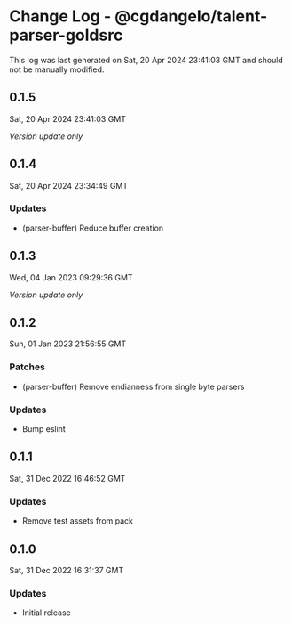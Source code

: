 # Change Log - @cgdangelo/talent-parser-goldsrc

This log was last generated on Sat, 20 Apr 2024 23:41:03 GMT and should not be manually modified.

## 0.1.5
Sat, 20 Apr 2024 23:41:03 GMT

_Version update only_

## 0.1.4
Sat, 20 Apr 2024 23:34:49 GMT

### Updates

- (parser-buffer) Reduce buffer creation

## 0.1.3
Wed, 04 Jan 2023 09:29:36 GMT

_Version update only_

## 0.1.2
Sun, 01 Jan 2023 21:56:55 GMT

### Patches

- (parser-buffer) Remove endianness from single byte parsers

### Updates

- Bump eslint

## 0.1.1
Sat, 31 Dec 2022 16:46:52 GMT

### Updates

- Remove test assets from pack

## 0.1.0
Sat, 31 Dec 2022 16:31:37 GMT

### Updates

- Initial release

